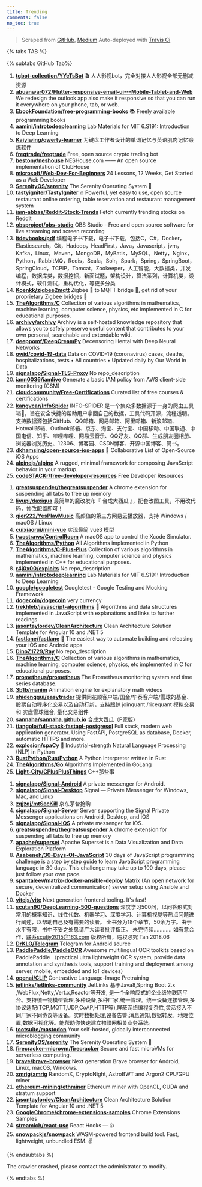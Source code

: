 ```yaml
---
title: Trending
comments: false
no_toc: true
---
```


> Scraped from [GitHub](https://github.com/trending), [Medium](https://medium.com/topic/popular)
Auto-deployed with [Travis Ci](https://travis-ci.org/)

{% tabs TAB %}
<!-- tab GitHub -->
{% subtabs GitHub Tab%}
<!-- tab Daily -->
1. [**tgbot-collection/YYeTsBot**](https://github.com/tgbot-collection/YYeTsBot)
🎬 人人影视bot，完全对接人人影视全部无删减资源
2. [**abuanwar072/Flutter-responsive-email-ui---Mobile-Tablet-and-Web**](https://github.com/abuanwar072/Flutter-responsive-email-ui---Mobile-Tablet-and-Web)
We redesign the outlook app also make it responsive so that you can run it everywhere on your phone, tab, or web.
3. [**EbookFoundation/free-programming-books**](https://github.com/EbookFoundation/free-programming-books)
📚 Freely available programming books
4. [**aamini/introtodeeplearning**](https://github.com/aamini/introtodeeplearning)
Lab Materials for MIT 6.S191: Introduction to Deep Learning
5. [**Kaiyiwing/qwerty-learner**](https://github.com/Kaiyiwing/qwerty-learner)
为键盘工作者设计的单词记忆与英语肌肉记忆锻炼软件
6. [**freqtrade/freqtrade**](https://github.com/freqtrade/freqtrade)
Free, open source crypto trading bot
7. [**bestony/neshouse**](https://github.com/bestony/neshouse)
NESHouse.com —— An open source implementation of ClubHouse
8. [**microsoft/Web-Dev-For-Beginners**](https://github.com/microsoft/Web-Dev-For-Beginners)
24 Lessons, 12 Weeks, Get Started as a Web Developer
9. [**SerenityOS/serenity**](https://github.com/SerenityOS/serenity)
The Serenity Operating System 🐞
10. [**tastyigniter/TastyIgniter**](https://github.com/tastyigniter/TastyIgniter)
🔥 Powerful, yet easy to use, open source restaurant online ordering, table reservation and restaurant management system
11. [**iam-abbas/Reddit-Stock-Trends**](https://github.com/iam-abbas/Reddit-Stock-Trends)
Fetch currently trending stocks on Reddit
12. [**obsproject/obs-studio**](https://github.com/obsproject/obs-studio)
OBS Studio - Free and open source software for live streaming and screen recording
13. [**itdevbooks/pdf**](https://github.com/itdevbooks/pdf)
编程电子书下载，电子书下载，包括C，C#，Docker，Elasticsearch，Git，Hadoop，HeadFirst，Java，Javascript，jvm，Kafka，Linux，Maven，MongoDB，MyBatis，MySQL，Netty，Nginx，Python，RabbitMQ，Redis，Scala，Solr，Spark，Spring，SpringBoot，SpringCloud，TCPIP，Tomcat，Zookeeper，人工智能，大数据类，并发编程，数据库类，数据挖掘，新面试题，架构设计，算法系列，计算机类，设计模式，软件测试，重构优化，等更多分类
14. [**Koenkk/zigbee2mqtt**](https://github.com/Koenkk/zigbee2mqtt)
Zigbee 🐝 to MQTT bridge 🌉, get rid of your proprietary Zigbee bridges 🔨
15. [**TheAlgorithms/C**](https://github.com/TheAlgorithms/C)
Collection of various algorithms in mathematics, machine learning, computer science, physics, etc implemented in C for educational purposes.
16. [**archivy/archivy**](https://github.com/archivy/archivy)
Archivy is a self-hosted knowledge repository that allows you to safely preserve useful content that contributes to your own personal, searchable and extendable wiki.
17. [**deeppomf/DeepCreamPy**](https://github.com/deeppomf/DeepCreamPy)
Decensoring Hentai with Deep Neural Networks
18. [**owid/covid-19-data**](https://github.com/owid/covid-19-data)
Data on COVID-19 (coronavirus) cases, deaths, hospitalizations, tests • All countries • Updated daily by Our World in Data
19. [**signalapp/Signal-TLS-Proxy**](https://github.com/signalapp/Signal-TLS-Proxy)
No repo_description
20. [**iann0036/iamlive**](https://github.com/iann0036/iamlive)
Generate a basic IAM policy from AWS client-side monitoring (CSM)
21. [**cloudcommunity/Free-Certifications**](https://github.com/cloudcommunity/Free-Certifications)
Curated list of free courses & certifications
22. [**kangvcar/InfoSpider**](https://github.com/kangvcar/InfoSpider)
INFO-SPIDER 是一个集众多数据源于一身的爬虫工具箱🧰，旨在安全快捷的帮助用户拿回自己的数据，工具代码开源，流程透明。支持数据源包括GitHub、QQ邮箱、网易邮箱、阿里邮箱、新浪邮箱、Hotmail邮箱、Outlook邮箱、京东、淘宝、支付宝、中国移动、中国联通、中国电信、知乎、哔哩哔哩、网易云音乐、QQ好友、QQ群、生成朋友圈相册、浏览器浏览历史、12306、博客园、CSDN博客、开源中国博客、简书。
23. [**dkhamsing/open-source-ios-apps**](https://github.com/dkhamsing/open-source-ios-apps)
📱 Collaborative List of Open-Source iOS Apps
24. [**alpinejs/alpine**](https://github.com/alpinejs/alpine)
A rugged, minimal framework for composing JavaScript behavior in your markup.
25. [**codeSTACKr/free-developer-resources**](https://github.com/codeSTACKr/free-developer-resources)
Free Developer Resources
<!-- endtab -->
<!-- tab Weekly -->
1. [**greatsuspender/thegreatsuspender**](https://github.com/greatsuspender/thegreatsuspender)
A chrome extension for suspending all tabs to free up memory
2. [**liyupi/daxigua**](https://github.com/liyupi/daxigua)
最简单的魔改发布『 合成大西瓜 』，配套改图工具，不用改代码，修改配置即可！
3. [**qier222/YesPlayMusic**](https://github.com/qier222/YesPlayMusic)
高颜值的第三方网易云播放器，支持 Windows / macOS / Linux
4. [**cuixiaorui/mini-vue**](https://github.com/cuixiaorui/mini-vue)
实现最简 vue3 模型
5. [**twostraws/ControlRoom**](https://github.com/twostraws/ControlRoom)
A macOS app to control the Xcode Simulator.
6. [**TheAlgorithms/Python**](https://github.com/TheAlgorithms/Python)
All Algorithms implemented in Python
7. [**TheAlgorithms/C-Plus-Plus**](https://github.com/TheAlgorithms/C-Plus-Plus)
Collection of various algorithms in mathematics, machine learning, computer science and physics implemented in C++ for educational purposes.
8. [**r4j0x00/exploits**](https://github.com/r4j0x00/exploits)
No repo_description
9. [**aamini/introtodeeplearning**](https://github.com/aamini/introtodeeplearning)
Lab Materials for MIT 6.S191: Introduction to Deep Learning
10. [**google/googletest**](https://github.com/google/googletest)
Googletest - Google Testing and Mocking Framework
11. [**dogecoin/dogecoin**](https://github.com/dogecoin/dogecoin)
very currency
12. [**trekhleb/javascript-algorithms**](https://github.com/trekhleb/javascript-algorithms)
📝 Algorithms and data structures implemented in JavaScript with explanations and links to further readings
13. [**jasontaylordev/CleanArchitecture**](https://github.com/jasontaylordev/CleanArchitecture)
Clean Architecture Solution Template for Angular 10 and .NET 5
14. [**fastlane/fastlane**](https://github.com/fastlane/fastlane)
🚀 The easiest way to automate building and releasing your iOS and Android apps
15. [**DinoZ1729/Ray**](https://github.com/DinoZ1729/Ray)
No repo_description
16. [**TheAlgorithms/C**](https://github.com/TheAlgorithms/C)
Collection of various algorithms in mathematics, machine learning, computer science, physics, etc implemented in C for educational purposes.
17. [**prometheus/prometheus**](https://github.com/prometheus/prometheus)
The Prometheus monitoring system and time series database.
18. [**3b1b/manim**](https://github.com/3b1b/manim)
Animation engine for explanatory math videos
19. [**shidenggui/easytrader**](https://github.com/shidenggui/easytrader)
提供同花顺客户端/国金/华泰客户端/雪球的基金、股票自动程序化交易以及自动打新，支持跟踪 joinquant /ricequant 模拟交易 和 实盘雪球组合, 量化交易组件
20. [**sannaha/sannaha.github.io**](https://github.com/sannaha/sannaha.github.io)
合成大西瓜（P家版）
21. [**tiangolo/full-stack-fastapi-postgresql**](https://github.com/tiangolo/full-stack-fastapi-postgresql)
Full stack, modern web application generator. Using FastAPI, PostgreSQL as database, Docker, automatic HTTPS and more.
22. [**explosion/spaCy**](https://github.com/explosion/spaCy)
💫 Industrial-strength Natural Language Processing (NLP) in Python
23. [**RustPython/RustPython**](https://github.com/RustPython/RustPython)
A Python Interpreter written in Rust
24. [**TheAlgorithms/Go**](https://github.com/TheAlgorithms/Go)
Algorithms Implemented in GoLang
25. [**Light-City/CPlusPlusThings**](https://github.com/Light-City/CPlusPlusThings)
C++那些事
<!-- endtab -->
<!-- tab Monthly -->
1. [**signalapp/Signal-Android**](https://github.com/signalapp/Signal-Android)
A private messenger for Android.
2. [**signalapp/Signal-Desktop**](https://github.com/signalapp/Signal-Desktop)
Signal — Private Messenger for Windows, Mac, and Linux
3. [**zqjzqj/mtSecKill**](https://github.com/zqjzqj/mtSecKill)
京东茅台抢购
4. [**signalapp/Signal-Server**](https://github.com/signalapp/Signal-Server)
Server supporting the Signal Private Messenger applications on Android, Desktop, and iOS
5. [**signalapp/Signal-iOS**](https://github.com/signalapp/Signal-iOS)
A private messenger for iOS.
6. [**greatsuspender/thegreatsuspender**](https://github.com/greatsuspender/thegreatsuspender)
A chrome extension for suspending all tabs to free up memory
7. [**apache/superset**](https://github.com/apache/superset)
Apache Superset is a Data Visualization and Data Exploration Platform
8. [**Asabeneh/30-Days-Of-JavaScript**](https://github.com/Asabeneh/30-Days-Of-JavaScript)
30 days of JavaScript programming challenge is a step by step guide to learn JavaScript programming language in 30 days. This challenge may take up to 100 days, please just follow your own pace.
9. [**spantaleev/matrix-docker-ansible-deploy**](https://github.com/spantaleev/matrix-docker-ansible-deploy)
Matrix (An open network for secure, decentralized communication) server setup using Ansible and Docker
10. [**vitejs/vite**](https://github.com/vitejs/vite)
Next generation frontend tooling. It's fast!
11. [**scutan90/DeepLearning-500-questions**](https://github.com/scutan90/DeepLearning-500-questions)
深度学习500问，以问答形式对常用的概率知识、线性代数、机器学习、深度学习、计算机视觉等热点问题进行阐述，以帮助自己及有需要的读者。 全书分为18个章节，50余万字。由于水平有限，书中不妥之处恳请广大读者批评指正。 未完待续............ 如有意合作，联系scutjy2015@163.com 版权所有，违权必究 Tan 2018.06
12. [**DrKLO/Telegram**](https://github.com/DrKLO/Telegram)
Telegram for Android source
13. [**PaddlePaddle/PaddleOCR**](https://github.com/PaddlePaddle/PaddleOCR)
Awesome multilingual OCR toolkits based on PaddlePaddle （practical ultra lightweight OCR system, provide data annotation and synthesis tools, support training and deployment among server, mobile, embedded and IoT devices）
14. [**openai/CLIP**](https://github.com/openai/CLIP)
Contrastive Language-Image Pretraining
15. [**jetlinks/jetlinks-community**](https://github.com/jetlinks/jetlinks-community)
JetLinks 基于Java8,Spring Boot 2.x ,WebFlux,Netty,Vert.x,Reactor等开发, 是一个全响应式的企业级物联网平台。支持统一物模型管理,多种设备,多种厂家,统一管理。统一设备连接管理,多协议适配(TCP,MQTT,UDP,CoAP,HTTP等),屏蔽网络编程复杂性,灵活接入不同厂家不同协议等设备。实时数据处理,设备告警,消息通知,数据转发。地理位置,数据可视化等。能帮助你快速建立物联网相关业务系统。
16. [**tootsuite/mastodon**](https://github.com/tootsuite/mastodon)
Your self-hosted, globally interconnected microblogging community
17. [**SerenityOS/serenity**](https://github.com/SerenityOS/serenity)
The Serenity Operating System 🐞
18. [**firecracker-microvm/firecracker**](https://github.com/firecracker-microvm/firecracker)
Secure and fast microVMs for serverless computing.
19. [**brave/brave-browser**](https://github.com/brave/brave-browser)
Next generation Brave browser for Android, Linux, macOS, Windows.
20. [**xmrig/xmrig**](https://github.com/xmrig/xmrig)
RandomX, CryptoNight, AstroBWT and Argon2 CPU/GPU miner
21. [**ethereum-mining/ethminer**](https://github.com/ethereum-mining/ethminer)
Ethereum miner with OpenCL, CUDA and stratum support
22. [**jasontaylordev/CleanArchitecture**](https://github.com/jasontaylordev/CleanArchitecture)
Clean Architecture Solution Template for Angular 10 and .NET 5
23. [**GoogleChrome/chrome-extensions-samples**](https://github.com/GoogleChrome/chrome-extensions-samples)
Chrome Extensions Samples
24. [**streamich/react-use**](https://github.com/streamich/react-use)
React Hooks — 👍
25. [**snowpackjs/snowpack**](https://github.com/snowpackjs/snowpack)
WASM-powered frontend build tool. Fast, lightweight, unbundled ESM. ✌️
<!-- endtab -->
{% endsubtabs %}
<!-- endtab -->
<!-- tab Medium -->
The crawler crashed, please contact the administrator to modify.
<!-- endtab -->
{% endtabs %}

